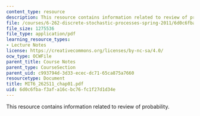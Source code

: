 ```yaml
---
content_type: resource
description: This resource contains information related to review of probability.
file: /courses/6-262-discrete-stochastic-processes-spring-2011/6d0c6fbaf3afa16cbc76fc1f27d1d34e_MIT6_262S11_chap01.pdf
file_size: 1275536
file_type: application/pdf
learning_resource_types:
- Lecture Notes
license: https://creativecommons.org/licenses/by-nc-sa/4.0/
ocw_type: OCWFile
parent_title: Course Notes
parent_type: CourseSection
parent_uid: c993794d-3d33-ecec-dc71-65ca875a7660
resourcetype: Document
title: MIT6_262S11_chap01.pdf
uid: 6d0c6fba-f3af-a16c-bc76-fc1f27d1d34e
---
```

This resource contains information related to review of probability.